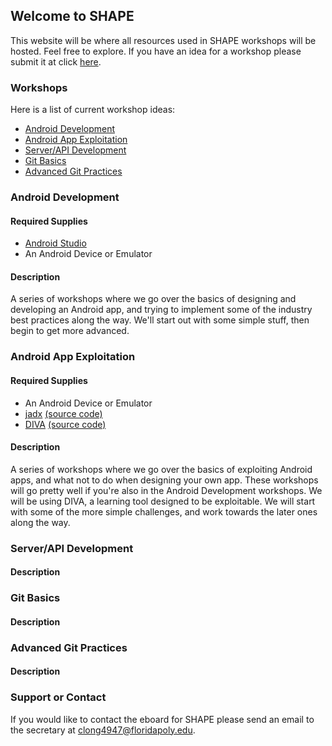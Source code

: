 <meta id="pageMetaData" pageName="Home" />

## Welcome to SHAPE

This website will be where all resources used in SHAPE workshops will be hosted. Feel free to explore.
If you have an idea for a workshop please submit it at click [here](https://goo.gl/forms/ml36tPrbH5ZOfXXI3).

### Workshops

Here is a list of current workshop ideas:
- [Android Development](#android-development)
- [Android App Exploitation](#android-app-exploitation)
- [Server/API Development](#serverapi-development)
- [Git Basics](#git-basics)
- [Advanced Git Practices](#advanced-git-practices)


### Android Development
#### Required Supplies
- [Android Studio](https://developer.android.com/studio/)
- An Android Device or Emulator
#### Description
A series of workshops where we go over the basics of designing and developing an Android app, and trying to implement some of the industry best practices along the way. We'll start out with some simple stuff, then begin to get more advanced.

### Android App Exploitation
#### Required Supplies
- An Android Device or Emulator
- [jadx](https://github.com/skylot/jadx/releases) [(source code)](https://github.com/skylot/jadx)
- [DIVA](https://payatu.com/wp-content/uploads/2016/01/diva-beta.tar.gz) [(source code)](https://github.com/payatu/diva-android)
#### Description
A series of workshops where we go over the basics of exploiting Android apps, and what not to do when designing your own app. These workshops will go pretty well if you're also in the Android Development workshops. We will be using DIVA, a learning tool designed to be exploitable. We will start with some of the more simple challenges, and work towards the later ones along the way.

### Server/API Development
#### Description

### Git Basics
#### Description

### Advanced Git Practices
#### Description


### Support or Contact

If you would like to contact the eboard for SHAPE please send an email to the secretary at [clong4947@floridapoly.edu](mailto:clong4947@floridapoly.edu).
